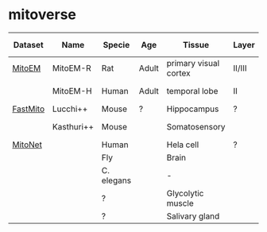 # mitoverse


| Dataset  | Name     |   Specie   | Age   | Tissue     |Layer| Microscope |  Shape (xyz)       | Resolution      | # Mitos     |
|----------|----------|------------|-------|------------|-----|------------|--------------------|-----------------|-------------|
| [MitoEM](https://mitoem.grand-challenge.org/)|MitoEM-R|Rat|Adult|primary visual cortex|II/III|MSEM|(4096, 4096, 500)|8x8x30| 14.4k     |
|          | MitoEM-H | Human      | Adult |temporal lobe| II | MSEM       |(4096, 4096, 500)  |   8x8x30         | 24.5k      |
| [FastMito](https://sites.google.com/view/connectomics/)|Lucchi++|Mouse|?|Hippocampus|?|?|(512, 768, 82)|10x10x10| 80         |
|          | Kasthuri++| Mouse     |       |Somatosensory|    |            |(366, 404, 85)<br/> (334, 389, 87) | 12x12x30         | 80         |
| [MitoNet](https://volume-em.github.io/empanada.html)||Human||Hela cell|?||(256,256,256)    | 15x15x15         | 68         |
|          |           | Fly       |       | Brain       |    |    ?          | (256,255,255)     | 12x12x12         | 91         |
|          |           | C. elegans|       | -           |    | ?          | (256,256,256)     | 24x24x24         | 241        |
|          |           |    ?      |       | Glycolytic muscle|   | ?          | (302,383,765)     | 18x18x18         | 104        |
|          |           |     ?     |       | Salivary gland|     | ?          | (140,1081,1200)   | 15x15x15         | 46         |
